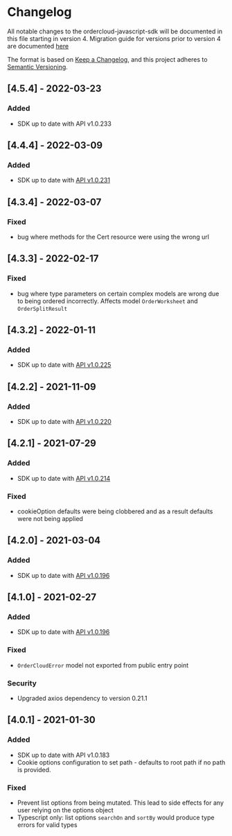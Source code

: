 # Changelog

All notable changes to the ordercloud-javascript-sdk will be documented in this file starting in version 4. Migration guide for versions prior to version 4 are documented [here](./MIGRATION_GUIDE.md)

The format is based on [Keep a Changelog](https://keepachangelog.com/en/1.0.0/),
and this project adheres to [Semantic Versioning](https://semver.org/spec/v2.0.0.html).

## [4.5.4] - 2022-03-23
### Added
- SDK up to date with API v1.0.233

## [4.4.4] - 2022-03-09
### Added
- SDK up to date with [API v1.0.231](https://ordercloud.io/release-notes/v1.0.231)

## [4.3.4] - 2022-03-07

### Fixed
- bug where methods for the Cert resource were using the wrong url

## [4.3.3] - 2022-02-17

### Fixed
- bug where type parameters on certain complex models are wrong due to being ordered incorrectly. Affects model `OrderWorksheet` and `OrderSplitResult`

## [4.3.2] - 2022-01-11

### Added
- SDK up to date with [API v1.0.225](https://ordercloud.io/release-notes/v1.0.225)

## [4.2.2] - 2021-11-09

### Added
- SDK up to date with [API v1.0.220](https://ordercloud.io/release-notes/v1.0.220)

## [4.2.1] - 2021-07-29

### Added
- SDK up to date with [API v1.0.214](https://ordercloud.io/release-notes/v1.0.214)

### Fixed
- cookieOption defaults were being clobbered and as a result defaults were not being applied

## [4.2.0] - 2021-03-04

### Added
- SDK up to date with [API v1.0.196](https://ordercloud.io/release-notes/v1.0.197)

## [4.1.0] - 2021-02-27

### Added
- SDK up to date with [API v1.0.196](https://ordercloud.io/release-notes/v1.0.196)

### Fixed
- `OrderCloudError` model not exported from public entry point

### Security
- Upgraded axios dependency to version 0.21.1

## [4.0.1] - 2021-01-30

### Added
- SDK up to date with API v1.0.183
- Cookie options configuration to set path - defaults to root path if no path is provided.

### Fixed
- Prevent list options from being mutated. This lead to side effects for any user relying on the options object
- Typescript only: list options `searchOn` and `sortBy` would produce type errors for valid types
